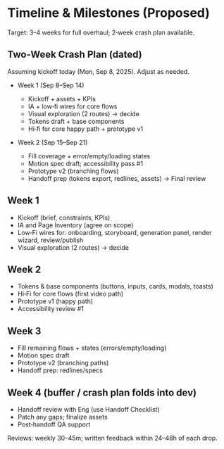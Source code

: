 # Timeline & Milestones (Proposed)

Target: 3–4 weeks for full overhaul; 2‑week crash plan available.

## Two‑Week Crash Plan (dated)
Assuming kickoff today (Mon, Sep 8, 2025). Adjust as needed.

- Week 1 (Sep 8–Sep 14)
  - Kickoff + assets + KPIs
  - IA + low‑fi wires for core flows
  - Visual exploration (2 routes) → decide
  - Tokens draft + base components
  - Hi‑fi for core happy path + prototype v1

- Week 2 (Sep 15–Sep 21)
  - Fill coverage + error/empty/loading states
  - Motion spec draft; accessibility pass #1
  - Prototype v2 (branching flows)
  - Handoff prep (tokens export, redlines, assets) → Final review

## Week 1
- Kickoff (brief, constraints, KPIs)
- IA and Page Inventory (agree on scope)
- Low‑Fi wires for: onboarding, storyboard, generation panel, render wizard, review/publish
- Visual exploration (2 routes) → decide

## Week 2
- Tokens & base components (buttons, inputs, cards, modals, toasts)
- Hi‑Fi for core flows (first video path)
- Prototype v1 (happy path)
- Accessibility review #1

## Week 3
- Fill remaining flows + states (errors/empty/loading)
- Motion spec draft
- Prototype v2 (branching paths)
- Handoff prep: redlines/specs

## Week 4 (buffer / crash plan folds into dev)
- Handoff review with Eng (use Handoff Checklist)
- Patch any gaps; finalize assets
- Post‑handoff QA support

Reviews: weekly 30–45m; written feedback within 24–48h of each drop.
